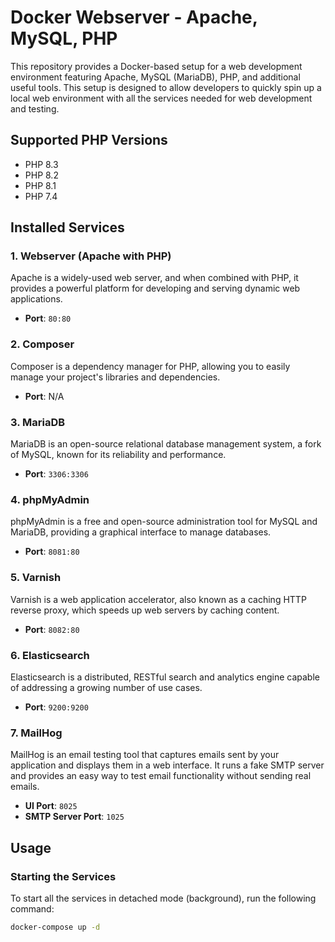 # Docker Webserver - Apache, MySQL, PHP

This repository provides a Docker-based setup for a web development environment featuring Apache, MySQL (MariaDB), PHP, and additional useful tools. This setup is designed to allow developers to quickly spin up a local web environment with all the services needed for web development and testing.

## Supported PHP Versions

- PHP 8.3
- PHP 8.2
- PHP 8.1
- PHP 7.4

## Installed Services

### 1. Webserver (Apache with PHP)
Apache is a widely-used web server, and when combined with PHP, it provides a powerful platform for developing and serving dynamic web applications.

- **Port**: `80:80`

### 2. Composer
Composer is a dependency manager for PHP, allowing you to easily manage your project's libraries and dependencies.

- **Port**: N/A

### 3. MariaDB
MariaDB is an open-source relational database management system, a fork of MySQL, known for its reliability and performance.

- **Port**: `3306:3306`

### 4. phpMyAdmin
phpMyAdmin is a free and open-source administration tool for MySQL and MariaDB, providing a graphical interface to manage databases.

- **Port**: `8081:80`

### 5. Varnish
Varnish is a web application accelerator, also known as a caching HTTP reverse proxy, which speeds up web servers by caching content.

- **Port**: `8082:80`

### 6. Elasticsearch
Elasticsearch is a distributed, RESTful search and analytics engine capable of addressing a growing number of use cases.

- **Port**: `9200:9200`

### 7. MailHog
MailHog is an email testing tool that captures emails sent by your application and displays them in a web interface. It runs a fake SMTP server and provides an easy way to test email functionality without sending real emails.

- **UI Port**: `8025`
- **SMTP Server Port**: `1025`

## Usage

### Starting the Services
To start all the services in detached mode (background), run the following command:

```bash
docker-compose up -d

